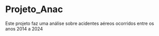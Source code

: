 # Projeto_Anac
Este projeto faz uma análise sobre acidentes aéreos ocorridos entre os anos 2014 a 2024
